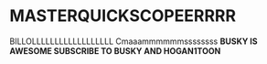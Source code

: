 # MASTERQUICKSCOPEERRRR
BILLOLLLLLLLLLLLLLLLLLL Cmaaammmmmmssssssss
<b>BUSKY IS AWESOME
<h8/>SUBSCRIBE TO BUSKY AND HOGAN1TOON
